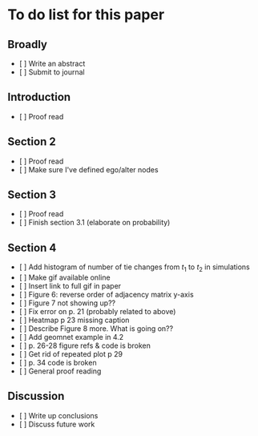 To do list for this paper
================

Broadly
-------

-   \[ \] Write an abstract
-   \[ \] Submit to journal

Introduction
------------

-   \[ \] Proof read

Section 2
---------

-   \[ \] Proof read
-   \[ \] Make sure I've defined ego/alter nodes

Section 3
---------

-   \[ \] Proof read
-   \[ \] Finish section 3.1 (elaborate on probability)

Section 4
---------

-   \[ \] Add histogram of number of tie changes from *t*<sub>1</sub> to *t*<sub>2</sub> in simulations
-   \[ \] Make gif available online
-   \[ \] Insert link to full gif in paper
-   \[ \] Figure 6: reverse order of adjacency matrix y-axis
-   \[ \] Figure 7 not showing up??
-   \[ \] Fix error on p. 21 (probably related to above)
-   \[ \] Heatmap p 23 missing caption
-   \[ \] Describe Figure 8 more. What is going on??
-   \[ \] Add geomnet example in 4.2
-   \[ \] p. 26-28 figure refs & code is broken
-   \[ \] Get rid of repeated plot p 29
-   \[ \] p. 34 code is broken
-   \[ \] General proof reading

Discussion
----------

-   \[ \] Write up conclusions
-   \[ \] Discuss future work
